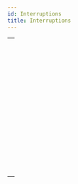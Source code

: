 ```yaml
---
id: Interruptions
title: Interruptions
---
```



||
|---|
|[<!-- INCLUDE #_command_.ABORT.Syntax -->](../../commands-legacy/abort.md)<br/>|
|[<!-- INCLUDE #_command_.ASSERT.Syntax -->](../../commands-legacy/assert.md)<br/>|
|[<!-- INCLUDE #_command_.Asserted.Syntax -->](../../commands-legacy/asserted.md)<br/>|
|[<!-- INCLUDE #_command_.FILTER EVENT.Syntax -->](../../commands-legacy/filter-event.md)<br/>|
|[<!-- INCLUDE #_command_.Get assert enabled.Syntax -->](../../commands-legacy/get-assert-enabled.md)<br/>|
|[<!-- INCLUDE #_command_.Last errors.Syntax -->](../../commands-legacy/last-errors.md)<br/>|
|[<!-- INCLUDE #_command_.Method called on error.Syntax -->](../../commands-legacy/method-called-on-error.md)<br/>|
|[<!-- INCLUDE #_command_.Method called on event.Syntax -->](../../commands-legacy/method-called-on-event.md)<br/>|
|[<!-- INCLUDE #_command_.ON ERR CALL.Syntax -->](../../commands-legacy/on-err-call.md)<br/>|
|[<!-- INCLUDE #_command_.ON EVENT CALL.Syntax -->](../../commands-legacy/on-event-call.md)<br/>|
|[<!-- INCLUDE #_command_.SET ASSERT ENABLED.Syntax -->](../../commands-legacy/set-assert-enabled.md)<br/>|
|[<!-- INCLUDE #_command_.throw.Syntax -->](../../commands-legacy/throw.md)<br/>|
